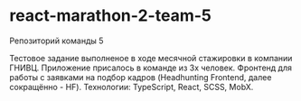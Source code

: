 # react-marathon-2-team-5

Репозиторий команды 5

Тестовое задание выполненое в ходе месячной стажировки в компании ГНИВЦ.
Приложение присалось в команде из 3х человек.
Фронтенд для работы с заявками на подбор кадров (Headhunting Frontend, далее сокращённо - HF).
Технологии: TypeScript, React, SCSS, MobX.